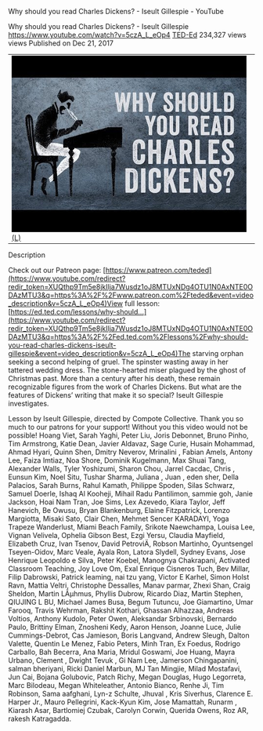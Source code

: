 Why should you read Charles Dickens? - Iseult Gillespie - YouTube

Why should you read Charles Dickens? - Iseult Gillespie
https://www.youtube.com/watch?v=5czA_L_eOp4
[TED-Ed](https://www.youtube.com/channel/UCsooa4yRKGN_zEE8iknghZA)
234,327 views views
Published on Dec 21, 2017

|     |
| --- |
| ![hqdefault.jpg](../_resources/3fe765dafcd2e2197c08a62cc663520a.jpg)[(L)](https://www.youtube.com/watch?v=5czA_L_eOp4) |

Description

Check out our Patreon page: [https://www.patreon.com/teded](https://www.youtube.com/redirect?redir_token=XUQthp9Tm5e8jkIlja7Wusdz1oJ8MTUxNDg4OTU1N0AxNTE0ODAzMTU3&q=https%3A%2F%2Fwww.patreon.com%2Fteded&event=video_description&v=5czA_L_eOp4)View full lesson: [https://ed.ted.com/lessons/why-should...](https://www.youtube.com/redirect?redir_token=XUQthp9Tm5e8jkIlja7Wusdz1oJ8MTUxNDg4OTU1N0AxNTE0ODAzMTU3&q=https%3A%2F%2Fed.ted.com%2Flessons%2Fwhy-should-you-read-charles-dickens-iseult-gillespie&event=video_description&v=5czA_L_eOp4)The starving orphan seeking a second helping of gruel. The spinster wasting away in her tattered wedding dress. The stone-hearted miser plagued by the ghost of Christmas past. More than a century after his death, these remain recognizable figures from the work of Charles Dickens. But what are the features of Dickens’ writing that make it so special? Iseult Gillespie investigates.

Lesson by Iseult Gillespie, directed by Compote Collective. Thank you so much to our patrons for your support! Without you this video would not be possible! Hoang Viet, Sarah Yaghi, Peter Liu, Joris Debonnet, Bruno Pinho, Tim Armstrong, Katie Dean, Javier Aldavaz, Sage Curie, Husain Mohammad, Ahmad Hyari, Quinn Shen, Dmitry Neverov, Mrinalini , Fabian Amels, Antony Lee, Faiza Imtiaz, Noa Shore, Dominik Kugelmann, Max Shuai Tang, Alexander Walls, Tyler Yoshizumi, Sharon Chou, Jarrel Cacdac, Chris , Eunsun Kim, Noel Situ, Tushar Sharma, Juliana , Juan , eden sher, Della Palacios, Sarah Burns, Rahul Kamath, Philippe Spoden, Silas Schwarz, Samuel Doerle, Ishaq Al Kooheji, Mihail Radu Pantilimon, sammie goh, Janie Jackson, Hoai Nam Tran, Joe Sims, Lex Azevedo, Kiara Taylor, Jeff Hanevich, Be Owusu, Bryan Blankenburg, Elaine Fitzpatrick, Lorenzo Margiotta, Misaki Sato, Clair Chen, Mehmet Sencer KARADAYI, Yoga Trapeze Wanderlust, Miami Beach Family, Srikote Naewchampa, Louisa Lee, Vignan Velivela, Ophelia Gibson Best, Ezgi Yersu, Claudia Mayfield, Elizabeth Cruz, Ivan Tsenov, David PetroviÄ, Robson Martinho, Oyuntsengel Tseyen-Oidov, Marc Veale, Ayala Ron, Latora Slydell, Sydney Evans, Jose Henrique Leopoldo e Silva, Peter Koebel, Manognya Chakrapani, Activated Classroom Teaching, Joy Love Om, Exal Enrique Cisneros Tuch, Bev Millar, Filip Dabrowski, Patrick leaming, nai tzu yang, Victor E Karhel, Simon Holst Ravn, Mattia Veltri, Christophe Dessalles, Manav parmar, Zhexi Shan, Craig Sheldon, Martin LÃµhmus, Phyllis Dubrow, Ricardo Diaz, Martin Stephen, QIUJING L BU, Michael James Busa, Begum Tutuncu, Joe Giamartino, Umar Farooq, Travis Wehrman, Rakshit Kothari, Ghassan Alhazzaa, Andreas Voltios, Anthony Kudolo, Peter Owen, Aleksandar Srbinovski, Bernardo Paulo, Brittiny Elman, Znosheni Kedy, Aaron Henson, Joanne Luce, Julie Cummings-Debrot, Cas Jamieson, Boris Langvand, Andrew Sleugh, Dalton Valette, Quentin Le Menez, Fabio Peters, Minh Tran, Ex Foedus, Rodrigo Carballo, Bah Becerra, Ana Maria, Mridul Goswami, Joe Huang, Mayra Urbano, Clement , Dwight Tevuk , Gi Nam Lee, Jamerson Chingapanini, salman bheriyani, Ricki Daniel Marbun, MJ Tan Mingjie, Milad Mostafavi, Jun Cai, Bojana Golubovic, Patch Richy, Megan Douglas, Hugo Legorreta, Marc Bilodeau, Megan Whiteleather, Antonio Bianco, Renhe Ji, Tim Robinson, Sama aafghani, Lyn-z Schulte, Jhuval , Kris Siverhus, Clarence E. Harper Jr., Mauro Pellegrini, Kack-Kyun Kim, Jose Mamattah, Runarm , Kiarash Asar, Bartlomiej Czubak, Carolyn Corwin, Querida Owens, Roz AR, rakesh Katragadda.